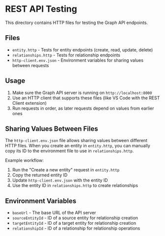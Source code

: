 # REST API Testing

This directory contains HTTP files for testing the Graph API endpoints.

## Files

- `entity.http` - Tests for entity endpoints (create, read, update, delete)
- `relationships.http` - Tests for relationship endpoints
- `http-client.env.json` - Environment variables for sharing values between requests

## Usage

1. Make sure the Graph API server is running on `http://localhost:8000`
2. Use an HTTP client that supports these files (like VS Code with the REST Client extension)
3. Run requests in order, as later requests depend on values from earlier ones

## Sharing Values Between Files

The `http-client.env.json` file allows sharing values between different HTTP files. When you create an entity in `entity.http`, you can manually copy its ID to the environment file to use in `relationships.http`.

Example workflow:
1. Run the "Create a new entity" request in `entity.http`
2. Copy the returned entity ID
3. Update `http-client.env.json` with the entity ID
4. Use the entity ID in `relationships.http` to create relationships

## Environment Variables

- `baseUrl` - The base URL of the API server
- `sourceEntityId` - ID of a source entity for relationship creation
- `targetEntityId` - ID of a target entity for relationship creation
- `relationshipId` - ID of a relationship for relationship operations
